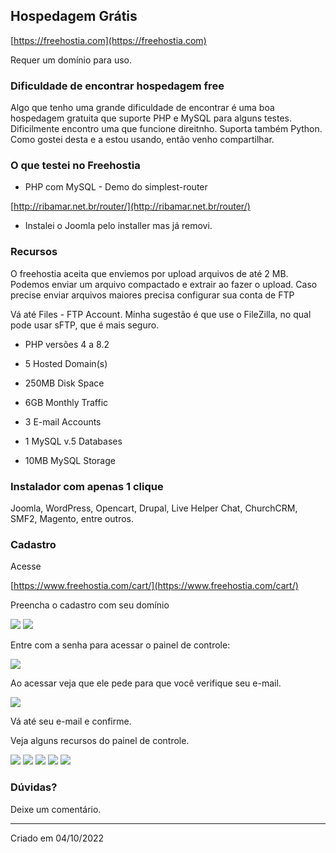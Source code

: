 ## Hospedagem Grátis

[https://freehostia.com](https://freehostia.com)

Requer um domínio para uso.


### Dificuldade de encontrar hospedagem free

Algo que tenho uma grande dificuldade de encontrar é uma boa hospedagem gratuita que suporte PHP e MySQL para alguns testes. Dificilmente encontro uma que funcione direitnho. Suporta também Python. Como gostei desta e a estou usando, então venho compartilhar.


### O que testei no Freehostia

- PHP com MySQL - Demo do simplest-router

[http://ribamar.net.br/router/](http://ribamar.net.br/router/)

- Instalei o Joomla pelo installer mas já removi.


### Recursos

O freehostia aceita que enviemos por upload arquivos de até 2 MB. Podemos enviar um arquivo compactado e extrair ao fazer o upload. Caso precise enviar arquivos maiores precisa configurar sua conta de FTP

Vá até Files - FTP Account. Minha sugestão é que use o FileZilla, no qual pode usar sFTP, que é mais seguro.

- PHP versões 4 a 8.2

- 5 Hosted Domain(s)
- 250MB Disk Space
- 6GB Monthly Traffic

- 3 E-mail Accounts
- 1 MySQL v.5 Databases
- 10MB MySQL Storage


### Instalador com apenas 1 clique

Joomla, WordPress, Opencart, Drupal, Live Helper Chat, ChurchCRM, SMF2, Magento, entre outros.


### Cadastro

Acesse

[https://www.freehostia.com/cart/](https://www.freehostia.com/cart/)

Preencha o cadastro com seu domínio

<img src="../../assets/img/hostingfree/freehostia4.png">

<img src="../../assets/img/hostingfree/freehostia5.png">

Entre com a senha para acessar o painel de controle:

<img src="../../assets/img/hostingfree/freehostia6.png">

Ao acessar veja que ele pede para que você verifique seu e-mail.

<img src="../../assets/img/hostingfree/freehostia7.png">

Vá até seu e-mail e confirme.

Veja alguns recursos do painel de controle.

<img src="../../assets/img/hostingfree/freehostia8.png">

<img src="../../assets/img/hostingfree/freehostia9.png">

<img src="../../assets/img/hostingfree/freehostia10.png">

<img src="../../assets/img/hostingfree/freehostia1.png">

<img src="../../assets/img/hostingfree/freehostia2.png">


### Dúvidas?

Deixe um comentário.

--------------------
Criado em 04/10/2022

